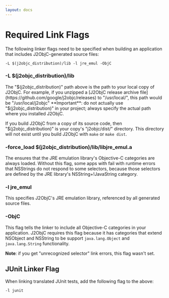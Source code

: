 ```yaml
---
layout: docs
---
```


# Required Link Flags

The following linker flags need to be specified when building an application that includes J2ObjC-generated source files:
````
-L $(j2objc_distribution)/lib -l jre_emul -ObjC
````

### **-L $(j2objc_distribution)/lib**

The "$(j2objc_distribution)" path above is the path to your local copy of J2ObjC.  For example, if you unzipped a [J2ObjC release archive file](https://github.com/google/j2objc/releases) to "/usr/local/", this path would be "/usr/local/j2objc" **Important**: do not actually use "$(j2objc_distribution)" in your project; always specify the actual path where you installed J2ObjC.

If you build J2ObjC from a copy of its source code, then "$(j2objc_distribution)" is your copy's "j2objc/dist/" directory. This directory will not exist until you build J2ObjC with `make` or `make dist`.

### **-force_load $(j2objc_distribution)/lib/libjre_emul.a**

The ensures that the JRE emulation library's Objective-C categories are always loaded. Without this flag, some apps with fail with runtime errors that NSStrings do not respond to some selectors, because those selectors are defined by the JRE library's NSString+!JavaString category.

### **-l jre_emul**

This specifies J2ObjC's JRE emulation library, referenced by all generated source files.

### **-ObjC**

This flag tells the linker to include all Objective-C categories in your application. J2ObjC requires this flag because it has categories that extend NSObject and NSString to be support `java.lang.Object` and `java.lang.String` functionality.

**Note**: if you get "unrecognized selector" link errors, this flag wasn't set.

## JUnit Linker Flag

When linking translated JUnit tests, add the following flag to the above:
````
-l junit
````
